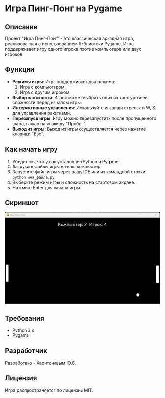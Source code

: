 # Игра Пинг-Понг на Pygame

## Описание
Проект "Игра Пинг-Понг" - это классическая аркадная игра, реализованная с использованием библиотеки Pygame. Игра поддерживает игру одного игрока против компьютера или двух игроков.

## Функции
- **Режимы игры**: Игра поддерживает два режима:
  1. Игра с компьютером.
  2. Игра с другим игроком.
- **Выбор сложности**: Игрок может выбрать один из трех уровней сложности перед началом игры.
- **Интерактивные управления**: Используйте клавиши стрелок и W, S для управления ракетками.
- **Перезапуск игры**: Игру можно перезапустить после пропущенного шара, нажав на клавишу "Пробел".
- **Выход из игры**: Выход из игры осуществляется через нажатие клавиши "Esc".

## Как начать игру
1. Убедитесь, что у вас установлен Python и Pygame.
2. Загрузите файлы игры на ваш компьютер.
3. Запустите файл игры через вашу IDE или из командной строки: `python имя_файла.py`.
4. Выберите режим игры и сложность на стартовом экране.
5. Нажмите Enter для начала игры.

## Скриншот
![Игра Пинг-Понг](./Pic/Main.jpg)

## Требования
- Python 3.x
- Pygame

## Разработчик
Разработано - Харитоновым Ю.С.

## Лицензия
Игра распространяется по лицензии MIT.